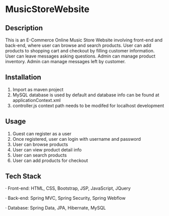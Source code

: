 # MusicStoreWebsite

## Description
This is an E-Commerce Online Music Store Website involving front-end and back-end, where user can browse and search products. User can add products to shopping cart and checkout by filling customer information. User can leave messages asking questions. Admin can manage product inventory. Admin can manage messages left by customer.


## Installation

1. Import as maven project
2. MySQL database is used by default and database info can be found at applicationContext.xml
3. controller.js context path needs to be modifed for localhost development

## Usage

1. Guest can register as a user
2. Once registered, user can login with username and password
3. User can browse products
4. User can view product detail info
5. User can search products
6. User can add products for checkout

## Tech Stack
· Front-end: HTML, CSS, Bootstrap, JSP, JavaScript, JQuery

· Back-end: Spring MVC, Spring Security, Spring Webflow

· Database: Spring Data, JPA, Hibernate, MySQL